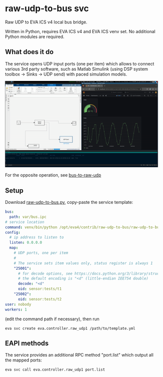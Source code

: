 # raw-udp-to-bus svc

Raw UDP to EVA ICS v4 local bus bridge.

Written in Python, requires EVA ICS v4 and EVA ICS venv set. No additional
Python modules are required.

## What does it do

The service opens UDP input ports (one per item) which allows to connect
various 3rd party software, such as Matlab Simulink (using DSP system toolbox
-> Sinks -> UDP send) with paced simulation models.

![Simulink UDP](demo.gif?raw=true)

For the opposite operation, see [bus-to-raw-udp](../bus-to-raw-udp)

## Setup

Download [raw-udp-to-bus.py](raw-udp-to-bus.py), copy-paste the service
template:

```yaml
bus:
  path: var/bus.ipc
# service location
command: venv/bin/python /opt/eva4/contrib/raw-udp-to-bus/raw-udp-to-bus.py
config:
  # ip address to listen to
  listen: 0.0.0.0
  map:
    # UDP ports, one per item
    # 
    # The service sets item values only, status register is always 1
    "25001":
      # for decode options, see https://docs.python.org/3/library/struct.html,
      # the default encoding is "<d" (little-endian IEE754 double)
      decode: "<d"
      oid: sensor:tests/t1
    "25002":
      oid: sensor:tests/t2
user: nobody
workers: 1
```

(edit the command path if necessary), then run

```shell
eva svc create eva.controller.raw_udp1 /path/to/template.yml
```

## EAPI methods

The service provides an additional RPC method "port.list" which output all the
mapped ports:

```shell
eva svc call eva.controller.raw_udp1 port.list
```

